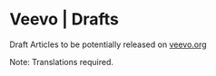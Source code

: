 # Veevo | Drafts
Draft Articles to be potentially released on [veevo.org](veevo.org)

Note: Translations required.
